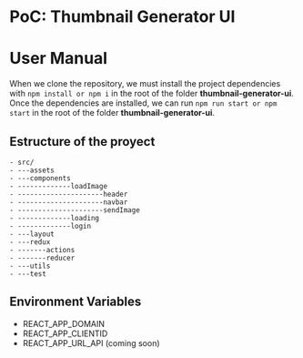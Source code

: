 # PoC: Thumbnail Generator UI

# User Manual

When we clone the repository, we must install the project dependencies with `npm install or npm i` in the root of the folder **thumbnail-generator-ui**.
Once the dependencies are installed, we can run `npm run start or npm start` in the root of the folder **thumbnail-generator-ui**.

## Estructure of the proyect

    - src/
    - ---assets
    - ---components
    - -------------loadImage
    - ---------------------header
    - ---------------------navbar
    - ---------------------sendImage
    - -------------loading
    - -------------login
    - ---layout
    - ---redux
    - -------actions
    - -------reducer
    - ---utils
    - ---test

## Environment Variables

- REACT_APP_DOMAIN
- REACT_APP_CLIENTID
- REACT_APP_URL_API (coming soon)
